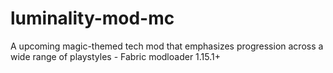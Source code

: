 # luminality-mod-mc
A upcoming magic-themed tech mod that emphasizes progression across a wide range of playstyles - Fabric modloader 1.15.1+
